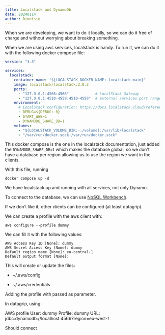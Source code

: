 ```yaml
---
title: Localstack and DynamoDb
date: 20240114
author: Dionisio
---
```


When we are developing, we want to do it locally, so we can do it free of
charge and without worrying about breaking something.

When we are using aws services, localstack is handy. To run it, we can do it
with the following docker compose file:

```yaml
version: "3.8"

services:
  localstack:
    container_name: "${LOCALSTACK_DOCKER_NAME:-localstack-main}"
    image: localstack/localstack:3.0.2
    ports:
      - "127.0.0.1:4566:4566"            # LocalStack Gateway
      - "127.0.0.1:4510-4559:4510-4559"  # external services port range
    environment:
      # LocalStack configuration: https://docs.localstack.cloud/references/configuration/
      - DEBUG=${DEBUG:-0}
      - START_WEB=1
      - DYNAMODB_SHARE_DB=1
    volumes:
      - "${LOCALSTACK_VOLUME_DIR:-./volume}:/var/lib/localstack"
      - "/var/run/docker.sock:/var/run/docker.sock"
```

This docker compose is the one in the localstack documentation, just added the
`DYNAMODB_SHARE_DB=1` which makes the database global, so we don't have a
database per region allowing us to use the region we want in the clients.

With this file, running

```shell
docker compose up -d
```

We have localstack up and running with all services, not only Dynamo.

To connect to the database, we can use [NoSQL Workbench](https://docs.aws.amazon.com/amazondynamodb/latest/developerguide/workbench.html).

If we don't like it, other clients can be configured (at least datagrip).

We can create a profile with the aws client with:

```shell
aws configure --profile dummy
```

We can fill it with the following values:

```text
AWS Access Key ID [None]: dummy
AWS Secret Access Key [None]: dummy
Default region name [None]: eu-central-1
Default output format [None]:
```

This will create or update the files:

* ~/.aws/config

* ~/.aws/credentials

Adding the profile with passed as parameter.

In datagrip, using:

AWS profile
User: dummy
Profile: dummy
URL: jdbc:dynamodb://localhost:4566?region=eu-west-1

Should connect
